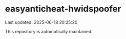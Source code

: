 # easyanticheat-hwidspoofer

Last updated: 2025-06-18 20:25:20

This repository is automatically maintained.
